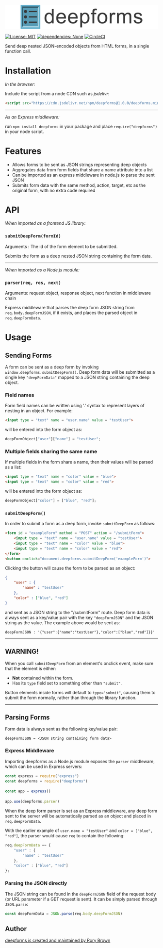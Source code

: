 [![deepforms](https://github.com/rory660/deepforms/blob/master/img/deepformsCentered.png?raw=true)](#)

[![License: MIT](https://img.shields.io/badge/license-MIT-informational)](#) [![dependencies: None](https://img.shields.io/badge/dependencies-none-success)](#) [![CircleCI](https://circleci.com/gh/rory660/deepforms.svg?style=shield&circle-token=d5e081f54b8a54d62f5b2c213a1a88a1399786fc)](https://app.circleci.com/pipelines/github/rory660/deepforms)

Send deep nested JSON-encoded objects from HTML forms, in a single function call.

# Installation

_In the browser:_

Include the script from a node CDN such as _jsdelivr_:
```html
<script src="https://cdn.jsdelivr.net/npm/deepforms@1.0.0/deepforms.min.js"></script>
```

---

_As an Express middleware:_

run `npm install deepforms` in your package and place `require("deepforms")` in your node script.

# Features

- Allows forms to be sent as JSON strings representing deep objects
- Aggregates data from form fields that share a name attribute into a list
- Can be imported as an express middleware in node.js to parse the sent JSON
- Submits form data with the same method, action, target, etc as the original form, with no extra code required

# API

_When imported as a frontend JS library:_

### `submitDeepForm(formId)`

Arguments : The id of the form element to be submitted.

Submits the form as a deep nested JSON string containing the form data.

---

_When imported as a Node.js module:_

### `parser(req, res, next)`

Arguments: request object, response object, next function in middleware chain

Express middleware that parses the deep form JSON string from `req.body.deepFormJSON`, if it exists, and places the parsed object in `req.deepFormData`.

# Usage

## Sending Forms

A form can be sent as a deep form by invoking `window.deepforms.submitDeepForm()`. Deep form data will be submitted as a single key `"deepFormData"` mapped to a JSON string containing the deep object.

### Field names

Form field names can be written using '.' syntax to represent layers of nesting in an object. For example:

```html
<input type = "text" name = "user.name" value = "testUser">
```

will be entered into the form object as:

```js
deepFormObject["user"]["name"] = "testUser";
```

### Multiple fields sharing the same name

If multiple fields in the form share a name, then their values will be parsed as a list:

```html
<input type = "text" name = "color" value = "blue">
<input type = "text" name = "color" value = "red">
```

will be entered into the form object as:

```js
deepFormObject["color"] = ["blue", "red"];
```

### `submitDeepForm()`

In order to submit a form as a deep form, invoke `submitDeepForm` as follows:

```html
<form id = "exampleForm" method = "POST" action = "/submitForm">
    <input type = "text" name = "user.name" value = "testUser">
    <input type = "text" name = "color" value = "blue">
    <input type = "text" name = "color" value = "red">
</form>
<button onclick="document.deepforms.submitDeepForm('exampleForm')">
```

Clicking the button will cause the form to be parsed as an object:

```json
{
    "user" : {
        "name" : "testUser"
    },
    "color" : ["blue", "red"]
}
```

and sent as a JSON string to the "/submitForm" route. Deep form data is always sent as a key/value pair with the key `"deepFormJSON"` and the JSON string as the value. The example above would be sent as:

```
deepFormJSON : '{"user":{"name":"testUser"},"color":["blue","red"]}}'
```

---

## WARNING!
When you call `submitDeepForm` from an element's onclick event, make sure that the element is either:

- __Not__ contained within the form.
- Has its `type` field set to something other than `"submit"`.

Button elements inside forms will default to `type="submit"`, causing them to submit the form normally, rather than through the library function.

---

## Parsing Forms

Form data is always sent as the following key/value pair:

```
deepFormJSON = <JSON string containing form data>
```

### Express Middleware

Importing deepforms as a Node.js module exposes the `parser` middleware, which can be used in Express servers:

```js
const express = require("express")
const deepforms = require("deepforms")

const app = express()

app.use(deepforms.parser)

```

When the deep form parser is set as an Express middleware, any deep form sent to the server will be automatically parsed as an object and placed in `req.deepFormData`.

With the earlier example of `user.name = "testUser"` and `color = ["blue", "red"]`, the parser would cause `req` to contain the following:

```js
req.deepFormData == {
    "user" : {
        "name" : "testUser"
    },
    "color" : ["blue", "red"]
};
```

### Parsing the JSON directly

The JSON string can be found in the `deepFormJSON` field of the request body (or URL parameter if a GET request is sent). It can be simply parsed through `JSON.parse`:

```js
const deepFormData = JSON.parse(req.body.deepFormJSON)
```

## Author

[deepforms is created and maintained by Rory Brown](https://www.rorybrown.info)
